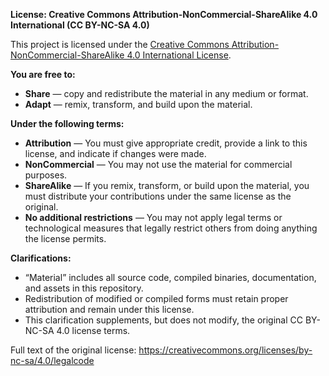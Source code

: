 **License: Creative Commons Attribution-NonCommercial-ShareAlike 4.0 International (CC BY-NC-SA 4.0)**

This project is licensed under the [Creative Commons Attribution-NonCommercial-ShareAlike 4.0 International License](https://creativecommons.org/licenses/by-nc-sa/4.0/legalcode).

**You are free to:**

* **Share** — copy and redistribute the material in any medium or format.
* **Adapt** — remix, transform, and build upon the material.

**Under the following terms:**

* **Attribution** — You must give appropriate credit, provide a link to this license, and indicate if changes were made.
* **NonCommercial** — You may not use the material for commercial purposes.
* **ShareAlike** — If you remix, transform, or build upon the material, you must distribute your contributions under the same license as the original.
* **No additional restrictions** — You may not apply legal terms or technological measures that legally restrict others from doing anything the license permits.

**Clarifications:**

* “Material” includes all source code, compiled binaries, documentation, and assets in this repository.
* Redistribution of modified or compiled forms must retain proper attribution and remain under this license.
* This clarification supplements, but does not modify, the original CC BY-NC-SA 4.0 license terms.

Full text of the original license: https://creativecommons.org/licenses/by-nc-sa/4.0/legalcode
